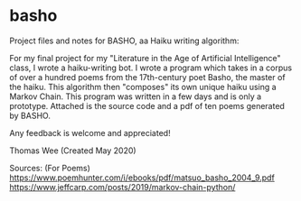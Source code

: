 # basho
Project files and notes for BASHO, aa Haiku writing algorithm:


For my final project for my "Literature in the Age of Artificial Intelligence" class, I wrote a haiku-writing bot. I wrote a program which takes in  a corpus of over a hundred poems from the 17th-century poet Basho, the master of the haiku. This algorithm then "composes" its own unique haiku using a Markov Chain. This program was written in a few days and is only a
prototype. Attached is the source code and a pdf of ten poems generated by BASHO.

Any feedback is welcome and appreciated!


Thomas Wee
(Created May 2020)


Sources:
(For Poems)
https://www.poemhunter.com/i/ebooks/pdf/matsuo_basho_2004_9.pdf
https://www.jeffcarp.com/posts/2019/markov-chain-python/
